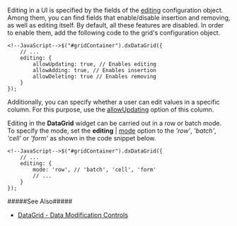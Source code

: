 Editing in a UI is specified by the fields of the [editing](/api-reference/10%20UI%20Widgets/dxDataGrid/1%20Configuration/editing '/Documentation/ApiReference/UI_Widgets/dxDataGrid/Configuration/editing/') configuration object. Among them, you can find fields that enable/disable insertion and removing, as well as editing itself. By default, all these features are disabled. In order to enable them, add the following code to the grid's configuration object.

	<!--JavaScript-->$("#gridContainer").dxDataGrid({
		// ...
		editing: {
			allowUpdating: true, // Enables editing
			allowAdding: true, // Enables insertion
			allowDeleting: true // Enables removing
		}
    });

Additionally, you can specify whether a user can edit values in a specific column. For this purpose, use the [allowUpdating](/Documentation/ApiReference/UI_Widgets/dxDataGrid/Configuration/columns/#allowUpdating) option of this column.

Editing in the **DataGrid** widget can be carried out in a row or batch mode. To specify the mode, set the **editing** | [mode](/api-reference/10%20UI%20Widgets/dxDataGrid/1%20Configuration/editing/mode.md '/Documentation/ApiReference/UI_Widgets/dxDataGrid/Configuration/editing/#mode') option to the *'row'*, *'batch'*, *'cell'* or *'form'* as shown in the code snippet below.

	<!--JavaScript-->$("#gridContainer").dxDataGrid({
		// ...
		editing: {
			mode: 'row', // 'batch', 'cell', 'form'
			// ...
		}
    });

#####See Also#####
- [DataGrid - Data Modification Controls](/concepts/10%20UI%20Widgets/70%20Data%20Grid/001%20Visual%20Elements/140%20Data%20Modification%20Controls '/Documentation/Guide/UI_Widgets/Data_Grid/Visual_Elements/#Data_Modification_Controls')